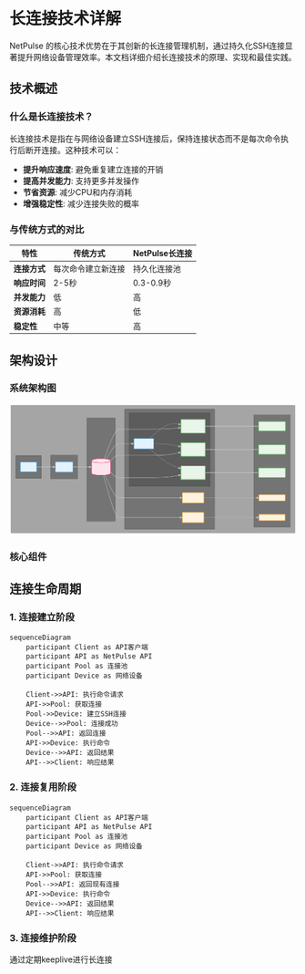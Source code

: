 # 长连接技术详解

NetPulse 的核心技术优势在于其创新的长连接管理机制，通过持久化SSH连接显著提升网络设备管理效率。本文档详细介绍长连接技术的原理、实现和最佳实践。

## 技术概述

### 什么是长连接技术？

长连接技术是指在与网络设备建立SSH连接后，保持连接状态而不是每次命令执行后断开连接。这种技术可以：

- **提升响应速度**: 避免重复建立连接的开销
- **提高并发能力**: 支持更多并发操作
- **节省资源**: 减少CPU和内存消耗
- **增强稳定性**: 减少连接失败的概率

### 与传统方式的对比

| 特性 | 传统方式 | NetPulse长连接 |
|------|----------|----------------|
| **连接方式** | 每次命令建立新连接 | 持久化连接池 |
| **响应时间** | 2-5秒 | 0.3-0.9秒 |
| **并发能力** | 低 | 高 |
| **资源消耗** | 高 | 低 |
| **稳定性** | 中等 | 高 |


## 架构设计

### 系统架构图

![NetPulse 长连接架构](../assets/images/architecture/long-connection-architecture.svg)

### 核心组件

## 连接生命周期

### 1. 连接建立阶段

```mermaid
sequenceDiagram
    participant Client as API客户端
    participant API as NetPulse API
    participant Pool as 连接池
    participant Device as 网络设备
    
    Client->>API: 执行命令请求
    API->>Pool: 获取连接
    Pool->>Device: 建立SSH连接
    Device-->>Pool: 连接成功
    Pool-->>API: 返回连接
    API->>Device: 执行命令
    Device-->>API: 返回结果
    API-->>Client: 响应结果
```

### 2. 连接复用阶段

```mermaid
sequenceDiagram
    participant Client as API客户端
    participant API as NetPulse API
    participant Pool as 连接池
    participant Device as 网络设备
    
    Client->>API: 执行命令请求
    API->>Pool: 获取连接
    Pool-->>API: 返回现有连接
    API->>Device: 执行命令
    Device-->>API: 返回结果
    API-->>Client: 响应结果
```

### 3. 连接维护阶段

通过定期keeplive进行长连接
